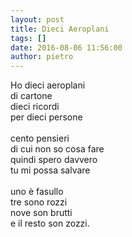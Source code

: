 ```yaml
---
layout: post
title: Dieci Aeroplani
tags: []
date: 2016-08-06 11:56:00
author: pietro
---
```

Ho dieci aeroplani<br/>di cartone<br/>dieci ricordi<br/>per dieci persone<br/><br/>cento pensieri<br/>di cui non so cosa fare<br/>quindi spero davvero<br/>tu mi possa salvare<br/><br/>uno è fasullo<br/>tre sono rozzi<br/>nove son brutti<br/>e il resto son zozzi.
